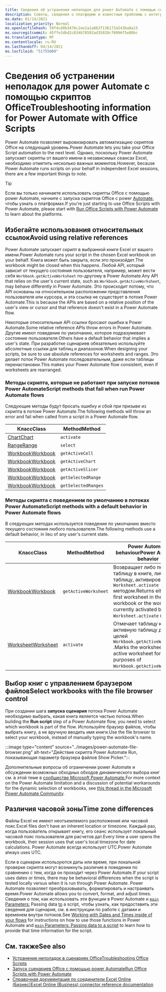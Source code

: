 ```yaml
---
title: Сведения об устранении неполадок для power Automate с помощью скриптов Office
description: Советы, сведения о платформе и известные проблемы с интеграцией между скриптами Office и Power Automate.
ms.date: 01/14/2021
localization_priority: Normal
ms.openlocfilehash: 59f4cd8b3476c2ee2a1a862f136173a543ba8a15
ms.sourcegitcommit: 45ffe3dbd2c834b78592ad35928cf8096f5e80bc
ms.translationtype: MT
ms.contentlocale: ru-RU
ms.lasthandoff: 04/14/2021
ms.locfileid: "51755009"
---
```

# <a name="troubleshooting-information-for-power-automate-with-office-scripts"></a><span data-ttu-id="bb058-103">Сведения об устранении неполадок для power Automate с помощью скриптов Office</span><span class="sxs-lookup"><span data-stu-id="bb058-103">Troubleshooting information for Power Automate with Office Scripts</span></span>

<span data-ttu-id="bb058-104">Power Automate позволяет выровизировать автоматизацию скриптов Office на следующий уровень.</span><span class="sxs-lookup"><span data-stu-id="bb058-104">Power Automate lets you take your Office Script automation to the next level.</span></span> <span data-ttu-id="bb058-105">Однако, поскольку Power Automate запускает скрипты от вашего имени в независимых сеансах Excel, необходимо отметить несколько важных моментов.</span><span class="sxs-lookup"><span data-stu-id="bb058-105">However, because Power Automate runs scripts on your behalf in independent Excel sessions, there are a few important things to note.</span></span>

> [!TIP]
> <span data-ttu-id="bb058-106">Если вы только начинаете использовать скрипты Office с помощью power Automate, начните с запуска скриптов Office с power [Automate,](../develop/power-automate-integration.md) чтобы узнать о платформах.</span><span class="sxs-lookup"><span data-stu-id="bb058-106">If you're just starting to use Office Scripts with Power Automate, please start with [Run Office Scripts with Power Automate](../develop/power-automate-integration.md) to learn about the platforms.</span></span>

## <a name="avoid-using-relative-references"></a><span data-ttu-id="bb058-107">Избегайте использования относительных ссылок</span><span class="sxs-lookup"><span data-stu-id="bb058-107">Avoid using relative references</span></span>

<span data-ttu-id="bb058-108">Power Automate запускает скрипт в выбранной книге Excel от вашего имени.</span><span class="sxs-lookup"><span data-stu-id="bb058-108">Power Automate runs your script in the chosen Excel workbook on your behalf.</span></span> <span data-ttu-id="bb058-109">Книга может быть закрыта, если это произойдет.</span><span class="sxs-lookup"><span data-stu-id="bb058-109">The workbook might be closed when this happens.</span></span> <span data-ttu-id="bb058-110">Любой API, который зависит от текущего состояния пользователя, например, может вести себя `Workbook.getActiveWorksheet` по-другому в Power Automate.</span><span class="sxs-lookup"><span data-stu-id="bb058-110">Any API that relies on the user's current state, such as `Workbook.getActiveWorksheet`, may behave differently in Power Automate.</span></span> <span data-ttu-id="bb058-111">Это происходит потому, что API основаны на относительном расположении представления пользователя или курсора, и эта ссылка не существует в потоке Power Automate.</span><span class="sxs-lookup"><span data-stu-id="bb058-111">This is because the APIs are based on a relative position of the user's view or cursor and that reference doesn't exist in a Power Automate flow.</span></span>

<span data-ttu-id="bb058-112">Некоторые относительные API ссылки бросают ошибки в Power Automate.</span><span class="sxs-lookup"><span data-stu-id="bb058-112">Some relative reference APIs throw errors in Power Automate.</span></span> <span data-ttu-id="bb058-113">Другие имеют поведение по умолчанию, которое подразумевает состояние пользователя.</span><span class="sxs-lookup"><span data-stu-id="bb058-113">Others have a default behavior that implies a user's state.</span></span> <span data-ttu-id="bb058-114">При разработке сценариев обязательно используйте абсолютные ссылки для таблиц и диапазонов.</span><span class="sxs-lookup"><span data-stu-id="bb058-114">When designing your scripts, be sure to use absolute references for worksheets and ranges.</span></span> <span data-ttu-id="bb058-115">Это делает поток Power Automate последовательным, даже если таблицы перенастановки.</span><span class="sxs-lookup"><span data-stu-id="bb058-115">This makes your Power Automate flow consistent, even if worksheets are rearranged.</span></span>

### <a name="script-methods-that-fail-when-run-power-automate-flows"></a><span data-ttu-id="bb058-116">Методы скрипта, которые не работают при запуске потоков Power Automate</span><span class="sxs-lookup"><span data-stu-id="bb058-116">Script methods that fail when run Power Automate flows</span></span>

<span data-ttu-id="bb058-117">Следующие методы будут бросать ошибку и сбой при призыве из скрипта в потоке Power Automate.</span><span class="sxs-lookup"><span data-stu-id="bb058-117">The following methods will throw an error and fail when called from a script in a Power Automate flow.</span></span>

| <span data-ttu-id="bb058-118">Класс</span><span class="sxs-lookup"><span data-stu-id="bb058-118">Class</span></span> | <span data-ttu-id="bb058-119">Method</span><span class="sxs-lookup"><span data-stu-id="bb058-119">Method</span></span> |
|--|--|
| [<span data-ttu-id="bb058-120">Chart</span><span class="sxs-lookup"><span data-stu-id="bb058-120">Chart</span></span>](/javascript/api/office-scripts/excelscript/excelscript.chart) | `activate` |
| [<span data-ttu-id="bb058-121">Range</span><span class="sxs-lookup"><span data-stu-id="bb058-121">Range</span></span>](/javascript/api/office-scripts/excelscript/excelscript.range) | `select` |
| [<span data-ttu-id="bb058-122">Workbook</span><span class="sxs-lookup"><span data-stu-id="bb058-122">Workbook</span></span>](/javascript/api/office-scripts/excelscript/excelscript.workbook) | `getActiveCell` |
| [<span data-ttu-id="bb058-123">Workbook</span><span class="sxs-lookup"><span data-stu-id="bb058-123">Workbook</span></span>](/javascript/api/office-scripts/excelscript/excelscript.workbook) | `getActiveChart` |
| [<span data-ttu-id="bb058-124">Workbook</span><span class="sxs-lookup"><span data-stu-id="bb058-124">Workbook</span></span>](/javascript/api/office-scripts/excelscript/excelscript.workbook) | `getActiveSlicer` |
| [<span data-ttu-id="bb058-125">Workbook</span><span class="sxs-lookup"><span data-stu-id="bb058-125">Workbook</span></span>](/javascript/api/office-scripts/excelscript/excelscript.workbook) | `getSelectedRange` |
| [<span data-ttu-id="bb058-126">Workbook</span><span class="sxs-lookup"><span data-stu-id="bb058-126">Workbook</span></span>](/javascript/api/office-scripts/excelscript/excelscript.workbook) | `getSelectedRanges` |

### <a name="script-methods-with-a-default-behavior-in-power-automate-flows"></a><span data-ttu-id="bb058-127">Методы скрипта с поведением по умолчанию в потоках Power Automate</span><span class="sxs-lookup"><span data-stu-id="bb058-127">Script methods with a default behavior in Power Automate flows</span></span>

<span data-ttu-id="bb058-128">В следующих методах используется поведение по умолчанию вместо текущего состояния любого пользователя.</span><span class="sxs-lookup"><span data-stu-id="bb058-128">The following methods use a default behavior, in lieu of any user's current state.</span></span>

| <span data-ttu-id="bb058-129">Класс</span><span class="sxs-lookup"><span data-stu-id="bb058-129">Class</span></span> | <span data-ttu-id="bb058-130">Method</span><span class="sxs-lookup"><span data-stu-id="bb058-130">Method</span></span> | <span data-ttu-id="bb058-131">Power Automate behaviour</span><span class="sxs-lookup"><span data-stu-id="bb058-131">Power Automate behavior</span></span> |
|--|--|--|
| [<span data-ttu-id="bb058-132">Workbook</span><span class="sxs-lookup"><span data-stu-id="bb058-132">Workbook</span></span>](/javascript/api/office-scripts/excelscript/excelscript.workbook) | `getActiveWorksheet` | <span data-ttu-id="bb058-133">Возвращает либо первую таблицу в книге, либо таблицу, активированную `Worksheet.activate` методом.</span><span class="sxs-lookup"><span data-stu-id="bb058-133">Returns either the first worksheet in the workbook or the worksheet currently activated by the `Worksheet.activate` method.</span></span> |
| [<span data-ttu-id="bb058-134">Worksheet</span><span class="sxs-lookup"><span data-stu-id="bb058-134">Worksheet</span></span>](/javascript/api/office-scripts/excelscript/excelscript.worksheet) | `activate` | <span data-ttu-id="bb058-135">Отмечает таблицу как активную таблицу для целей `Workbook.getActiveWorksheet` .</span><span class="sxs-lookup"><span data-stu-id="bb058-135">Marks the worksheet as the active worksheet for purposes of `Workbook.getActiveWorksheet`.</span></span> |

## <a name="select-workbooks-with-the-file-browser-control"></a><span data-ttu-id="bb058-136">Выбор книг с управлением браузером файлов</span><span class="sxs-lookup"><span data-stu-id="bb058-136">Select workbooks with the file browser control</span></span>

<span data-ttu-id="bb058-137">При создании шага **запуска сценария** потока Power Automate необходимо выбрать, какая книга является частью потока.</span><span class="sxs-lookup"><span data-stu-id="bb058-137">When building the **Run script** step of a Power Automate flow, you need to select which workbook is part of the flow.</span></span> <span data-ttu-id="bb058-138">Используйте браузер файлов, чтобы выбрать книгу, а не вручную вводить имя книги.</span><span class="sxs-lookup"><span data-stu-id="bb058-138">Use the file browser to select your workbook, instead of manually typing the workbook's name.</span></span>

:::image type="content" source="../images/power-automate-file-browser.png" alt-text="Действие скрипта Power Automate Run, показывающая параметр браузера файлов Show Picker.":::

<span data-ttu-id="bb058-140">Дополнительные вопросы об ограничении power Automate и обсуждении возможных обходных обходов динамического выбора книг см. в этой теме в [сообществе Microsoft Power Automate.](https://powerusers.microsoft.com/t5/Power-Automate-Ideas/Allow-for-dynamic-quot-file-quot-value-for-excel-quot-get-a-row/idi-p/103091#)</span><span class="sxs-lookup"><span data-stu-id="bb058-140">For more context on the Power Automate limitation and a discussion of potential workarounds for the dynamic selection of workbooks, see [this thread in the Microsoft Power Automate Community](https://powerusers.microsoft.com/t5/Power-Automate-Ideas/Allow-for-dynamic-quot-file-quot-value-for-excel-quot-get-a-row/idi-p/103091#).</span></span>

## <a name="time-zone-differences"></a><span data-ttu-id="bb058-141">Различия часовой зоны</span><span class="sxs-lookup"><span data-stu-id="bb058-141">Time zone differences</span></span>

<span data-ttu-id="bb058-142">Файлы Excel не имеют неотъемлемого расположения или часовой пояс.</span><span class="sxs-lookup"><span data-stu-id="bb058-142">Excel files don't have an inherent location or timezone.</span></span> <span data-ttu-id="bb058-143">Каждый раз, когда пользователь открывает книгу, его сеанс использует локальный часовой пояс пользователя для расчетов дат.</span><span class="sxs-lookup"><span data-stu-id="bb058-143">Every time a user opens the workbook, their session uses that user's local timezone for date calculations.</span></span> <span data-ttu-id="bb058-144">Power Automate всегда использует UTC.</span><span class="sxs-lookup"><span data-stu-id="bb058-144">Power Automate always uses UTC.</span></span>

<span data-ttu-id="bb058-145">Если в сценарии используются даты или время, при локальной проверке скрипта могут возникнуть различия в поведении по сравнению с тем, когда он проходит через Power Automate.</span><span class="sxs-lookup"><span data-stu-id="bb058-145">If your script uses dates or times, there may be behavioral differences when the script is tested locally versus when it is run through Power Automate.</span></span> <span data-ttu-id="bb058-146">Power Automate позволяет преобразовывать, форматировать и настраивать время.</span><span class="sxs-lookup"><span data-stu-id="bb058-146">Power Automate allows you to convert, format, and adjust times.</span></span> <span data-ttu-id="bb058-147">Сведения о том, как использовать эти функции в Power Automate и [ `main` Parameters:](../develop/power-automate-integration.md#main-parameters-passing-data-to-a-script) Passing data [to](https://flow.microsoft.com/blog/working-with-dates-and-times/) a script, чтобы узнать, как предоставить эти сведения для сценария, см. в инструкции по работе с датами и временем внутри потоков.</span><span class="sxs-lookup"><span data-stu-id="bb058-147">See [Working with Dates and Times inside of your flows](https://flow.microsoft.com/blog/working-with-dates-and-times/) for instructions on how to use those functions in Power Automate and [`main` Parameters: Passing data to a script](../develop/power-automate-integration.md#main-parameters-passing-data-to-a-script) to learn how to provide that time information for the script.</span></span>

## <a name="see-also"></a><span data-ttu-id="bb058-148">См. также</span><span class="sxs-lookup"><span data-stu-id="bb058-148">See also</span></span>

- [<span data-ttu-id="bb058-149">Устранение неполадок в сценариях Office</span><span class="sxs-lookup"><span data-stu-id="bb058-149">Troubleshooting Office Scripts</span></span>](troubleshooting.md)
- [<span data-ttu-id="bb058-150">Запуск сценариев Office с помощью power Automate</span><span class="sxs-lookup"><span data-stu-id="bb058-150">Run Office Scripts with Power Automate</span></span>](../develop/power-automate-integration.md)
- [<span data-ttu-id="bb058-151">Справочная документация по соединители Excel Online (Бизнес)</span><span class="sxs-lookup"><span data-stu-id="bb058-151">Excel Online (Business) connector reference documentation</span></span>](/connectors/excelonlinebusiness/)
